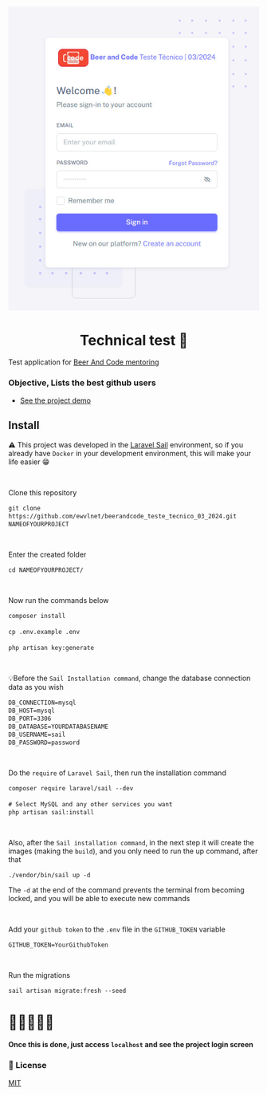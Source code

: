 <p style="text-align: center"><img src="./public/images/tela_login.jpg"></p>

<div style="text-align: center">

# Technical test 🚀

</div>

Test application for [Beer And Code mentoring](https://beerandcode.com.br)

### Objective, Lists the best github users

- [See the project demo](https://beerandcodeteste032024.zigcms.com)

## Install

⚠️ This project was developed in the [Laravel Sail](https://laravel.com/docs/10.x/sail)
environment,
so if you already have `Docker` in your development environment, this will make your life easier
😁

<br> 

Clone this repository

```shell
git clone https://github.com/ewvlnet/beerandcode_teste_tecnico_03_2024.git NAMEOFYOURPROJECT
```

<br>

Enter the created folder

```shell
cd NAMEOFYOURPROJECT/
```

<br>

Now run the commands below

```shell
composer install

cp .env.example .env

php artisan key:generate
```

<br>

💡Before the `Sail Installation command`, change the database connection data as you wish

```dotenv
DB_CONNECTION=mysql
DB_HOST=mysql
DB_PORT=3306
DB_DATABASE=YOURDATABASENAME
DB_USERNAME=sail
DB_PASSWORD=password
```


<br>

Do the `require` of `Laravel Sail`, then run the installation command

```shell
composer require laravel/sail --dev

# Select MySQL and any other services you want
php artisan sail:install
```


<br>

Also, after the `Sail installation command`, in the next step it will create the images (making the `build`), and you
only need to run the up command, after that

```shell
./vendor/bin/sail up -d
```

The `-d` at the end of the command prevents the terminal from becoming locked, and you will be able to execute new
commands

<br>

Add your `github token` to the `.env` file in the `GITHUB_TOKEN` variable

```dotenv
GITHUB_TOKEN=YourGithubToken
```

<br>

Run the migrations

```shell
sail artisan migrate:fresh --seed
```

# 🥳🥂🎉🍻🎈

#### Once this is done, just access `localhost` and see the project login screen

### 📄 License

[MIT](./LICENSE.md)

